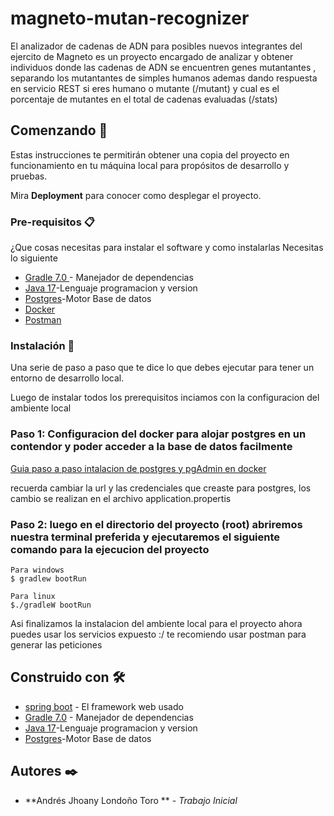 # magneto-mutan-recognizer

El analizador de cadenas de ADN para posibles nuevos integrantes del ejercito de Magneto es un proyecto encargado de analizar y obtener individuos donde las cadenas de ADN se encuentren genes mutantantes , separando los mutantantes de simples humanos ademas dando respuesta en  servicio REST si eres humano o mutante (/mutant) y cual es el porcentaje de mutantes en el total de cadenas evaluadas (/stats) 


## Comenzando 🚀

Estas instrucciones te permitirán obtener una copia del proyecto en funcionamiento en tu máquina local para propósitos de desarrollo y pruebas.

Mira **Deployment** para conocer como desplegar el proyecto.

### Pre-requisitos 📋

¿Que cosas necesitas para instalar el software y como instalarlas 
Necesitas lo siguiente


* [Gradle 7.0 ](https://gradle.org/) - Manejador de dependencias
* [Java 17](https://www.oracle.com/java/technologies/javase/jdk17-archive-downloads.html)-Lenguaje programacion y version
* [Postgres](https://www.postgresql.org/)-Motor Base de datos
* [Docker](https://www.docker.com/products/docker-desktop/)
* [Postman](https://www.postman.com/downloads/)



### Instalación 🔧

Una serie de paso a paso que te dice lo que debes ejecutar para tener un entorno de desarrollo local.

Luego de instalar todos los prerequisitos inciamos con la configuracion del ambiente local 

### Paso 1: Configuracion del docker para alojar postgres en un contendor y poder acceder a la base de datos facilmente 

[Guia paso a paso intalacion de postgres y pgAdmin en docker](https://dev.to/shree_j/how-to-install-and-run-psql-using-docker-41j2)

recuerda cambiar la url y las credenciales que creaste para postgres, los cambio se realizan en el archivo application.propertis


### Paso 2: luego en el directorio del proyecto (root) abriremos nuestra terminal preferida y ejecutaremos el siguiente comando para la ejecucion del proyecto

```
Para windows
$ gradlew bootRun 

Para linux 
$./gradleW bootRun
```

Asi finalizamos la instalacion del ambiente local para el proyecto ahora puedes usar los servicios expuesto <url>:<puerto>/<servicio> te recomiendo usar postman para generar las peticiones 


## Construido con 🛠️

* [spring boot](https://spring.io/projects/spring-boot) - El framework web usado
* [Gradle 7.0](https://gradle.org/) - Manejador de dependencias
* [Java 17](https://www.oracle.com/java/technologies/javase/jdk17-archive-downloads.html)-Lenguaje programacion y version
* [Postgres](https://www.postgresql.org/)-Motor Base de datos

## Autores ✒️

* **Andrés Jhoany Londoño Toro ** - *Trabajo Inicial*  

